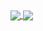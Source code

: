 <a href="https://github.com/lewis-hanson">
    <img align="center" src="https://github-readme-stats.vercel.app/api?username=lewis-hanson&theme=synthwave&show_icons=true" />
    <img align="center" src="https://github-readme-stats.vercel.app/api/top-langs/?username=lewis-hanson&layout=compact&theme=synthwave&show_icons=true" />
</a>
